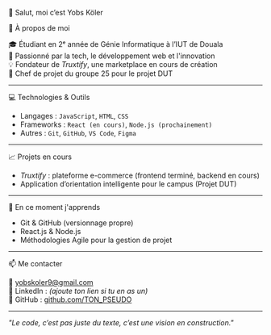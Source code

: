 👋 Salut, moi c’est Yobs Köler

🚀 À propos de moi

🎓 Étudiant en 2ᵉ année de Génie Informatique à l’IUT de Douala  
🧠 Passionné par la tech, le développement web et l'innovation  
💡 Fondateur de *Truxtify*, une marketplace en cours de création  
📌 Chef de projet du groupe 25 pour le projet DUT

---

💻 Technologies & Outils

- Langages : `JavaScript`, `HTML`, `CSS`
- Frameworks : `React (en cours)`, `Node.js (prochainement)`
- Autres : `Git`, `GitHub`, `VS Code`, `Figma`

---

📈 Projets en cours

- *Truxtify* : plateforme e-commerce (frontend terminé, backend en cours)
- Application d’orientation intelligente pour le campus (Projet DUT)

---

🌱 En ce moment j'apprends

- Git & GitHub (versionnage propre)
- React.js & Node.js
- Méthodologies Agile pour la gestion de projet

---

📫 Me contacter

📧 yobskoler9@gmail.com  
💼 LinkedIn : *(ajoute ton lien si tu en as un)*  
🐙 GitHub : [github.com/TON_PSEUDO](https://github.com/YOBSKOLER)

---

*_"Le code, c’est pas juste du texte, c’est une vision en construction."_*
